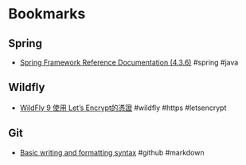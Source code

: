 # Bookmarks

## Spring
 - [Spring Framework Reference Documentation (4.3.6)](https://docs.spring.io/spring/docs/4.3.6.RELEASE/spring-framework-reference/htmlsingle/)
   \#spring \#java

## Wildfly
 - [WildFly 9 使用 Let’s Encrypt的憑證](https://orson.tw/2016/02/15/wildfly-9-%E4%BD%BF%E7%94%A8-lets-encrypt%E7%9A%84%E6%86%91%E8%AD%89/)
   \#wildfly \#https \#letsencrypt

## Git
 - [Basic writing and formatting syntax](https://help.github.com/articles/basic-writing-and-formatting-syntax/#paragraphs-and-line-breaks)
   \#github \#markdown